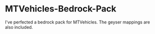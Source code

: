 # MTVehicles-Bedrock-Pack
I've perfected a bedrock pack for MTVehicles. The geyser mappings are also included.
